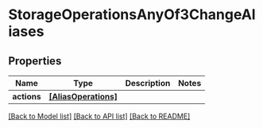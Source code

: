# StorageOperationsAnyOf3ChangeAliases

## Properties
Name | Type | Description | Notes
------------ | ------------- | ------------- | -------------
**actions** | [**[AliasOperations]**](AliasOperations.md) |  | 

[[Back to Model list]](../README.md#documentation-for-models) [[Back to API list]](../README.md#documentation-for-api-endpoints) [[Back to README]](../README.md)


